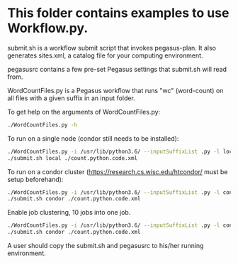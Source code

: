 # This folder contains examples to use Workflow.py.

submit.sh is a workflow submit script that invokes pegasus-plan. It also generates sites.xml, a catalog file for your computing environment.

pegasusrc contains a few pre-set Pegasus settings that submit.sh will read from.

WordCountFiles.py is a Pegasus workflow that runs "wc" (word-count) on all files with a given suffix in an input folder.

To get help on the arguments of WordCountFiles.py:
```bash
./WordCountFiles.py -h
```

To run on a single node (condor still needs to be installed):
```bash
./WordCountFiles.py -i /usr/lib/python3.6/ --inputSuffixList .py -l local -o count.python.code.xml
./submit.sh local ./count.python.code.xml
```

To run on a condor cluster (https://research.cs.wisc.edu/htcondor/ must be setup beforehand):

```bash
./WordCountFiles.py -i /usr/lib/python3.6/ --inputSuffixList .py -l condor -o count.python.code.xml
./submit.sh condor ./count.python.code.xml
```

Enable job clustering, 10 jobs into one job.
```bash
./WordCountFiles.py -i /usr/lib/python3.6/ --inputSuffixList .py -l condor -o count.python.code.xml -C 10
./submit.sh condor ./count.python.code.xml
```

A user should copy the submit.sh and pegasusrc to his/her running environment.
